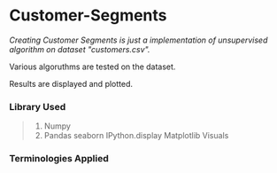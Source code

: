 # Customer-Segments
_Creating Customer Segments is just a implementation of unsupervised algorithm on dataset "customers.csv"._

Various algoruthms are tested on the dataset.

Results are displayed and plotted.

### Library Used
> 1. Numpy
> 2. Pandas
> seaborn
> IPython.display
> Matplotlib
> Visuals

### Terminologies Applied
>
